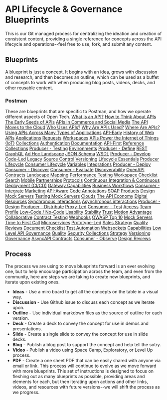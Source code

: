 # API Lifecycle & Governance Blueprints
This is our Git managed process for centralizing the ideation and creation of consistent content, providing a single reference for concepts across the API lifecycle and operations--feel free to use, fork, and submit any content.
## Blueprints
A blueprint is just a concept. It begins with an idea, grows with discussion and research, and then becomes an outline, which can be used as a buffet of concepts to work with when producing blog posts, videos, decks, and other reusable content.
### Postman
These are blueprints that are specific to Postman, and how we operate different aspects of Open Tech.
[What is an API?](blueprints/what-is-an-api?.md)
[How to Think About APIs](blueprints/how-to-think-about-apis.md)
[The Early Seeds of APIs](blueprints/the-early-seeds-of-apis.md)
[APIs in Commerce and Social Media](blueprints/apis-in-commerce-and-social-media.md)
[The API Moves to the Cloud](blueprints/the-api-moves-to-the-cloud.md)
[Who Uses APIs?](blueprints/who-uses-apis?.md)
[Why Are APIs Used?](blueprints/why-are-apis-used?.md)
[Where Are APIs?](blueprints/where-are-apis?.md)
[Using APIs Across Many Types of Applications](blueprints/using-apis-across-many-types-of-applications.md)
[API-Early](blueprints/api-early.md)
[History of Web APIs](blueprints/history-of-web-apis.md)
[Applications](blueprints/applications.md)
[Requests](blueprints/requests.md)
[Workspaces](blueprints/workspaces.md)
[APIs Power the Internet of Things (IoT)](blueprints/apis-power-the-internet-of-things-(iot).md)
[Collections](blueprints/collections.md)
[Authentication](blueprints/authentication.md)
[Documentation](blueprints/documentation.md)
[API-First](blueprints/api-first.md)
[Reference Collections](blueprints/reference-collections.md)
[Producer - Testing](blueprints/producer-testing.md)
[Environments](blueprints/environments.md)
[Producer - Define](blueprints/producer-define.md)
[REST](blueprints/rest.md)
[GraphQL](blueprints/graphql.md)
[Ad Hoc Landscape](blueprints/ad-hoc-landscape.md)
[JSON Schema](blueprints/json-schema.md)
[WSDL](blueprints/wsdl.md)
[Producer - Develop](blueprints/producer-develop.md)
[Code-Led](blueprints/code-led.md)
[Legacy](blueprints/legacy.md)
[Source Control](blueprints/source-control.md)
[Versioning](blueprints/versioning.md)
[Lifecycle Essentials](blueprints/lifecycle-essentials.md)
[Producer Lifecycle](blueprints/producer-lifecycle.md)
[Consumer Lifecycle](blueprints/consumer-lifecycle.md)
[Variables](blueprints/variables.md)
[Integrations](blueprints/integrations.md)
[Producer - Deploy](blueprints/producer-deploy.md)
[Consumer - Discover](blueprints/consumer-discover.md)
[Consumer - Evaluate](blueprints/consumer-evaluate.md)
[Discoverability](blueprints/discoverability.md)
[OpenAPI Contracts](blueprints/openapi-contracts.md)
[Landscape Mapping](blueprints/landscape-mapping.md)
[Performance Testing](blueprints/performance-testing.md)
[Workspace Checklist](blueprints/workspace-checklist.md)
[Search](blueprints/search.md)
[Mobile](blueprints/mobile.md)
[Partnerships](blueprints/partnerships.md)
[Protocols](blueprints/protocols.md)
[Continuous Integration & Continuous Deployment (CI/CD)](blueprints/continuous-integration-continuous-deployment-(cicd).md)
[Gateway Capabilities](blueprints/gateway-capabilities.md)
[Business Workflows](blueprints/business-workflows.md)
[Consumer - Integrate](blueprints/consumer-integrate.md)
[Marketing](blueprints/marketing.md)
[API-Aware](blueprints/api-aware.md)
[Code Annotations](blueprints/code-annotations.md)
[SOAP](blueprints/soap.md)
[Products](blueprints/products.md)
[Design Mock Servers](blueprints/design-mock-servers.md)
[Testing Mock Servers](blueprints/testing-mock-servers.md)
[Clouds](blueprints/clouds.md)
[The API Economy](blueprints/the-api-economy.md)
[Digital Resources](blueprints/digital-resources.md)
[Synchronous interactions](blueprints/synchronous-interactions.md)
[Asynchronous interactions](blueprints/asynchronous-interactions.md)
[Producer - Design](blueprints/producer-design.md)
[Producer - Distribute](blueprints/producer-distribute.md)
[Proxy-Led](blueprints/proxy-led.md)
[Consumer - Test](blueprints/consumer-test.md)
[Access](blueprints/access.md)
[Team Profile](blueprints/team-profile.md)
[Low-Code / No-Code](blueprints/low-code-no-code.md)
[Usability](blueprints/usability.md)
[Stability](blueprints/stability.md)
[Trust](blueprints/trust.md)
[Motion](blueprints/motion.md)
[Advantage](blueprints/advantage.md)
[Collaborative](blueprints/collaborative.md)
[Contract Testing](blueprints/contract-testing.md)
[Webhooks](blueprints/webhooks.md)
[OWASP Top 10](blueprints/owasp-top-10.md)
[Mock Servers](blueprints/mock-servers.md)
[Time to First Call](blueprints/time-to-first-call.md)
[Microservices](blueprints/microservices.md)
[Prototype-Led](blueprints/prototype-led.md)
[Sales Strategy](blueprints/sales-strategy.md)
[Quality Reviews](blueprints/quality-reviews.md)
[Document Checklist](blueprints/document-checklist.md)
[Test Automation](blueprints/test-automation.md)
[Websockets](blueprints/websockets.md)
[Capabilities](blueprints/capabilities.md)
[Low Level API Governance](blueprints/low-level-api-governance.md)
[Quality](blueprints/quality.md)
[Security Collections](blueprints/security-collections.md)
[Strategy](blueprints/strategy.md)
[Versioning Governance](blueprints/versioning-governance.md)
[AsyncAPI Contracts](blueprints/asyncapi-contracts.md)
[Consumer - Observe](blueprints/consumer-observe.md)
[Design Reviews](blueprints/design-reviews.md)
## Process
The process we are using to move blueprints forward is an ever evolving one, but to help encourage participation across the team, and even from the community, here are steps we are taking to create new blueprints, and iterate upon existing ones.
- **Ideas** - Use a miro board to get all the concepts on the table in a visual way.
- **Discussion** - Use Github issue to discuss each concept as we iterate upon.
- **Outline** - Use individual markdown files as the source of outline for each version.
- **Deck** - Create a deck to convey the concept for use in demos and presentations.
- **Slide** - Create a single slide to convey the concept for use in slide decks.
- **Blog** - Publish a blog post to support the concept and help tell the sotry.
- **Video** - Publish a video using Space Camp, Exploratory, or Level Up process.
- **PDF** - Create a one sheet PDF that can be easily shared with anyone via email or link.
This process will continue to evolve as we move forward with more blueprints. This set of instructions is designed to focus on fleshing out as many blueprints as possible, providing areas and elements for each, but then iterating upon actions and other links, videos, and resources with future versions--we will shift the process as we progress.
